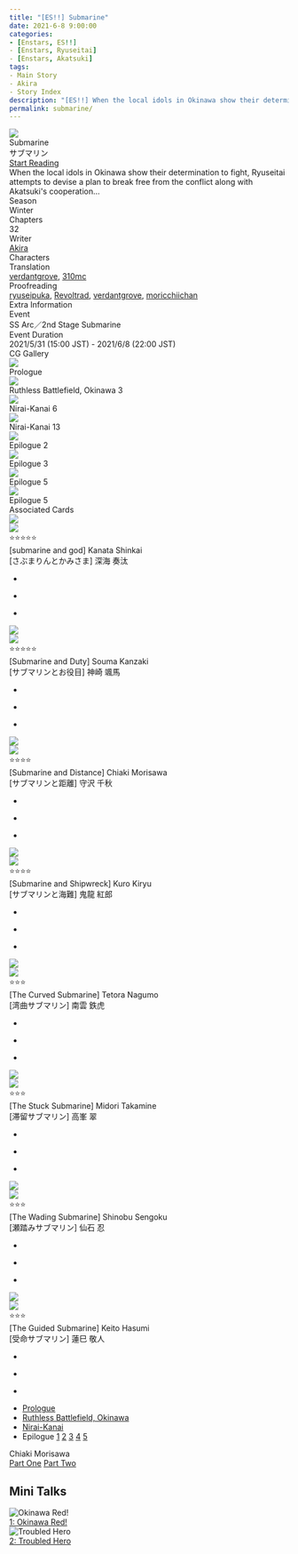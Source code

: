 ```yaml
---
title: "[ES!!] Submarine"
date: 2021-6-8 9:00:00
categories:
- [Enstars, ES!!]
- [Enstars, Ryuseitai]
- [Enstars, Akatsuki]
tags:
- Main Story
- Akira
- Story Index
description: "[ES!!] When the local idols in Okinawa show their determination to fight, Ryuseitai attempts to devise a plan to break free from the conflict along with Akatsuki's cooperation…"
permalink: submarine/
---
```

<div class="preview-wrapper reverse" style="--storyColor:#5ac189;--storyColor-rgb:90,193,137;--storyColor-h:147.4;--storyColor-s:45.4%;--storyColor-l:55.5%;">
    <div class="grid-wrapper">
        <div class="preview-background" style="background-image: url('/img/es/eventstory/submarine/kanatabcgframe.jpg')"></div>
        <div class="preview-box">
            <div class="title-area">
                <div class="title-area__title">Submarine</div>
                <div class="title-area__subtitle">サブマリン</div>
                <div class="title-area__start"><a href="https://verdantgrove.dreamwidth.org/7838.html">Start Reading</a></div>
            </div>
            <div class="info-area">
                <div class="synopsis">
                    When the local idols in Okinawa show their determination to fight, Ryuseitai attempts to devise a plan to break free from the conflict along with Akatsuki's cooperation…
                </div>
                <div class="info">
                    <div class="info-item season">
                        <div class="label">
                            Season
                        </div>
                        <div class="value">
                            Winter
                        </div>
                    </div>
                    <div class="info-item chapters">
                        <div class="label">
                            Chapters
                        </div>
                        <div class="value">
                            32
                        </div>
                    </div>
                    <div class="info-item writer">
                        <div class="label">
                            Writer
                        </div>
                        <div class="value">
                            <a href="/tags/Akira/">Akira</a>
                        </div>
                    </div>
                    <div class="info-item characters">
                        <div class="label">
                            Characters
                        </div>
                        <div class="value">
                        <a href="/categories/Enstars/Kanata" character="Kanata"></a>
                        <a href="/categories/Enstars/Souma" character="Souma"></a>
                        <a href="/categories/Enstars/Chiaki" character="Chiaki"></a>
                        <a href="/categories/Enstars/Kuro" character="Kuro"></a>
                        <a href="/categories/Enstars/Tetora" character="Tetora"></a>
                        <a href="/categories/Enstars/Midori" character="Midori"></a>
                        <a href="/categories/Enstars/Shinobu" character="Shinobu"></a>
                        <a href="/categories/Enstars/Keito" character="Keito"></a>
                        <a href="/categories/Enstars/Gatekeeper" character="Gatekeeper"></a>
                        </div>
                    </div>
                    <div class="info-item tl">
                        <div class="label">
                            Translation
                        </div>
                        <div class="value">
                            <a href="https://verdantgrove.dreamwidth.org">verdantgrove</a>, <a href="/about">310mc</a>
                        </div>
                    </div>
                    <div class="info-item pr">
                        <div class="label">
                            Proofreading
                        </div>
                        <div class="value">
                            <a href="https://ryuseipuka.notion.site/proofed-by-ryuseipuka-020757643ea94baabea5e7d21f325a8b" target="_blank">ryuseipuka</a>, <a href="https://ensemble-stars.fandom.com/wiki/User:Revoltrad">Revoltrad</a>, <a href="https://verdantgrove.dreamwidth.org">verdantgrove</a>, <a href="https://moricchiichan.tumblr.com/">moricchiichan</a>
                        </div>
                    </div>
                </div>
            </div>
        </div>
    </div>
</div>

<!-- more -->

<style>
    .preview-wrapper {
        display: none;
    }
    @media (max-width: 567px) {
        .post-block {
            padding: 5px 10px 8px !important;
        }
    }
</style>
<div class="story-wrapper" style="--storyColor:#5ac189;--storyColor-rgb:90,193,137;--storyColor-h:147.4;--storyColor-s:45.4%;--storyColor-l:55.5%;">
    <div class="grid-wrapper">
        <div class="story-background" style="background: top/cover url(/img/es/eventstory/submarine/soumaorigcg.jpg)"></div>
        <div class="story-box">
            <div class="story-cover">
                <div><img src="/img/es/eventstory/submarine/kanatabcgframe.jpg"></div>
            </div>
            <div class="title-area">
                <div class="title-area__title">Submarine</div>
                <div class="title-area__subtitle">サブマリン</div>
                <div class="title-area__start">
                    <a href="https://verdantgrove.dreamwidth.org/7838.html">Start Reading</a>
                </div>
            </div>
            <div class="info-area">
                <div class="synopsis">
                    When the local idols in Okinawa show their determination to fight, Ryuseitai attempts to devise a plan to break free from the conflict along with Akatsuki's cooperation…
                </div>
                <div class="info">
                    <div class="info-item season">
                        <div class="label">
                            Season
                        </div>
                        <div class="value">
                            Winter
                        </div>
                    </div>
                    <div class="info-item chapters">
                        <div class="label">
                            Chapters
                        </div>
                        <div class="value">
                            32
                        </div>
                    </div>
                    <div class="info-item writer">
                        <div class="label">
                            Writer
                        </div>
                        <div class="value">
                            <a href="/tags/Akira/">Akira</a>
                        </div>
                    </div>
                    <div class="info-item characters">
                        <div class="label">
                            Characters
                        </div>
                        <div class="value">
                        <a href="/categories/Enstars/Kanata" character="Kanata"></a>
                        <a href="/categories/Enstars/Souma" character="Souma"></a>
                        <a href="/categories/Enstars/Chiaki" character="Chiaki"></a>
                        <a href="/categories/Enstars/Kuro" character="Kuro"></a>
                        <a href="/categories/Enstars/Tetora" character="Tetora"></a>
                        <a href="/categories/Enstars/Midori" character="Midori"></a>
                        <a href="/categories/Enstars/Shinobu" character="Shinobu"></a>
                        <a href="/categories/Enstars/Keito" character="Keito"></a>
                        <a href="/categories/Enstars/Gatekeeper" character="Gatekeeper"></a>
                        </div>
                    </div>
                    <div class="info-item tl">
                        <div class="label">
                            Translation
                        </div>
                        <div class="value">
                          <a href="https://verdantgrove.dreamwidth.org">verdantgrove</a>, <a href="/about">310mc</a>
                        </div>
                    </div>
                    <div class="info-item pr">
                        <div class="label">
                            Proofreading
                        </div>
                        <div class="value">
                            <a href="https://ryuseipuka.notion.site/proofed-by-ryuseipuka-020757643ea94baabea5e7d21f325a8b" target="_blank">ryuseipuka</a>, <a href="https://ensemble-stars.fandom.com/wiki/User:Revoltrad">Revoltrad</a>, <a href="https://verdantgrove.dreamwidth.org">verdantgrove</a>, <a href="https://moricchiichan.tumblr.com/">moricchiichan</a>
                        </div>
                    </div>
                </div>
                <div class="extra-area">
                    <div class="tab-header">
                        <div class="tab-header__name">Extra Information</div>
                    </div>
                    <div class="tab-content">
                        <div class="tab-item">
                            <div class="label">
                                Event
                            </div>
                            <div class="value">
                                SS Arc／2nd Stage Submarine
                            </div>
                        </div>
                        <div class="tab-item">
                            <div class="label">
                                Event Duration
                            </div>
                            <div class="value">
                                2021/5/31 (15:00 JST) - 2021/6/8 (22:00 JST)
                            </div>
                        </div>
                    </div>
                </div>
                <div class="cg-gallery">
                    <div class="tab-header">
                        <div class="tab-header__name">CG Gallery</div>
                    </div>
                    <div class="tab-content">
                        <div class="gallery">
                            <div class="gallery-item">
                                <div class="image">
                                    <img src="/img/es/eventstory/submarine/kuroorigcg.jpg">
                                </div>
                                <div class="caption">
                                    Prologue
                                </div>
                            </div>
                            <div class="gallery-item">
                                <div class="image">
                                    <img src="/img/es/eventstory/submarine/chiakiorigcg.jpg">
                                </div>
                                <div class="caption">
                                    Ruthless Battlefield, Okinawa 3
                                </div>
                            </div>
                            <div class="gallery-item">
                                <div class="image">
                                    <img src="/img/es/eventstory/submarine/kanataorigcg.jpg">
                                </div>
                                <div class="caption">
                                    Nirai-Kanai 6
                                </div>
                            </div>
                            <div class="gallery-item">
                                <div class="image">
                                    <img src="/img/es/eventstory/submarine/soumaorigcg.jpg">
                                </div>
                                <div class="caption">
                                    Nirai-Kanai 13
                                </div>
                            </div>
                            <div class="gallery-item">
                                <div class="image">
                                    <img src="/img/es/eventstory/submarine/kurobcg.jpg">
                                </div>
                                <div class="caption">
                                    Epilogue 2
                                </div>
                            </div>
                            <div class="gallery-item">
                                <div class="image">
                                    <img src="/img/es/eventstory/submarine/chiakibcg.jpg">
                                </div>
                                <div class="caption">
                                    Epilogue 3
                                </div>
                            </div>
                            <div class="gallery-item">
                                <div class="image">
                                    <img src="/img/es/eventstory/submarine/soumabcg.jpg">
                                </div>
                                <div class="caption">
                                    Epilogue 5
                                </div>
                            </div>
                            <div class="gallery-item">
                                <div class="image">
                                    <img src="/img/es/eventstory/submarine/kanatabcg.jpg">
                                </div>
                                <div class="caption">
                                    Epilogue 5
                                </div>
                            </div>
                        </div>
                    </div>
                </div>
                <div class="story-cards">
                    <div class="tab-header">
                        <div class="tab-header__name">Associated Cards</div>
                    </div>
                    <div class="tab-content">
                        <div class="cards">
                            <div class="cards-item">
                                <div class="image">
                                    <div class="single unbloomed">
                                        <img src="/img/es/eventstory/submarine/kanataframe_300px.jpg">
                                    </div>
                                    <div class="single bloomed">
                                        <img src="/img/es/eventstory/submarine/kanatabcgframe_300px.jpg">
                                    </div>
                                    <div class="quotes__wrapper">
                                        <div class="quotes">
                                            <div class="unbloomed"><!--TBA--></div>
                                            <div class="bloomed"><!--TBA--></div>
                                        </div>
                                    </div>
                                </div>
                                <div class="lightbox">
                                    <div class="card__name">⭐⭐⭐⭐⭐<br>[submarine and god] Kanata Shinkai</div>
                                    <div class="card__jp">[さぶまりんとかみさま] 深海 奏汰</div>
                                    <div class="skills">
                                        <ul>
                                            <li id="center">
                                                <div class="name"><!--うみのちから--></div>
                                                <div class="desc"></div>
                                            </li>
                                            <li id="live">
                                                <div class="name"><!--どうくつのおく--></div>
                                                <div class="desc"></div>
                                            </li>
                                            <li id="lesson">
                                                <div class="name"><!--きづかいとせいちょう--></div>
                                                <div class="desc"></div>
                                            </li>
                                        </ul>
                                    </div>
                                </div>
                            </div>
                            <div class="cards-item">
                                <div class="image">
                                    <div class="single unbloomed">
                                        <img src="/img/es/eventstory/submarine/soumaframe_300px.jpg">
                                    </div>
                                    <div class="single bloomed">
                                        <img src="/img/es/eventstory/submarine/soumabcgframe_300px.jpg">
                                    </div>
                                    <div class="quotes__wrapper">
                                        <div class="quotes">
                                            <div class="unbloomed"><!--TBA--></div>
                                            <div class="bloomed"><!--TBA--></div>
                                        </div>
                                    </div>
                                </div>
                                <div class="lightbox">
                                    <div class="card__name">⭐⭐⭐⭐⭐<br>[Submarine and Duty] Souma Kanzaki</div>
                                    <div class="card__jp">[サブマリンとお役目] 神崎 颯馬</div>
                                    <div class="skills">
                                        <ul>
                                            <li id="center">
                                                <div class="name"><!--海より与えられし使命--></div>
                                                <div class="desc"></div>
                                            </li>
                                            <li id="live">
                                                <div class="name"><!--命令リクエスト--></div>
                                                <div class="desc"></div>
                                            </li>
                                            <li id="lesson">
                                                <div class="name"><!--船上の板前--></div>
                                                <div class="desc"></div>
                                            </li>
                                        </ul>
                                    </div>
                                </div>
                            </div>
                            <div class="cards-item">
                                <div class="image">
                                    <div class="single unbloomed">
                                        <img src="/img/es/eventstory/submarine/chiakiframe_300px.jpg">
                                    </div>
                                    <div class="single bloomed">
                                        <img src="/img/es/eventstory/submarine/chiakibcgframe_300px.jpg">
                                    </div>
                                    <div class="quotes__wrapper">
                                        <div class="quotes">
                                            <div class="unbloomed"><!--TBA--></div>
                                            <div class="bloomed"><!--TBA--></div>
                                        </div>
                                    </div>
                                </div>
                                <div class="lightbox">
                                    <div class="card__name">⭐⭐⭐⭐<br>[Submarine and Distance] Chiaki Morisawa</div>
                                    <div class="card__jp">[サブマリンと距離] 守沢 千秋</div>
                                    <div class="skills">
                                        <ul>
                                            <li id="center">
                                                <div class="name"><!--海で変わったあの日--></div>
                                                <div class="desc"></div>
                                            </li>
                                            <li id="live">
                                                <div class="name"><!--間諜役ヒーロー--></div>
                                                <div class="desc"></div>
                                            </li>
                                            <li id="lesson">
                                                <div class="name"><!--登場時の口上--></div>
                                                <div class="desc"></div>
                                            </li>
                                        </ul>
                                    </div>
                                </div>
                            </div>
                            <div class="cards-item">
                                <div class="image">
                                    <div class="single unbloomed">
                                        <img src="/img/es/eventstory/submarine/kuroframe_300px.jpg">
                                    </div>
                                    <div class="single bloomed">
                                        <img src="/img/es/eventstory/submarine/kurobcgframe_300px.jpg">
                                    </div>
                                    <div class="quotes__wrapper">
                                        <div class="quotes">
                                            <div class="unbloomed"><!--TBA--></div>
                                            <div class="bloomed"><!--TBA--></div>
                                        </div>
                                    </div>
                                </div>
                                <div class="lightbox">
                                    <div class="card__name">⭐⭐⭐⭐<br>[Submarine and Shipwreck] Kuro Kiryu</div>
                                    <div class="card__jp">[サブマリンと海難] 鬼龍 紅郎</div>
                                    <div class="skills">
                                        <ul>
                                            <li id="center">
                                                <div class="name"><!--海に揺られ抗う--></div>
                                                <div class="desc"></div>
                                            </li>
                                            <li id="live">
                                                <div class="name"><!--舵取りストッパー--></div>
                                                <div class="desc"></div>
                                            </li>
                                            <li id="lesson">
                                                <div class="name"><!--海と船酔い--></div>
                                                <div class="desc"></div>
                                            </li>
                                        </ul>
                                    </div>
                                </div>
                            </div>
                            <div class="cards-item">
                                <div class="image">
                                    <div class="single unbloomed">
                                        <img src="/img/es/eventstory/submarine/tetoraframe_300px.jpg">
                                    </div>
                                    <div class="single bloomed">
                                        <img src="/img/es/eventstory/submarine/tetorabcgframe_300px.jpg">
                                    </div>
                                    <div class="quotes__wrapper">
                                        <div class="quotes">
                                            <div class="unbloomed"><!--TBA--></div>
                                            <div class="bloomed"><!--TBA--></div>
                                        </div>
                                    </div>
                                </div>
                                <div class="lightbox">
                                    <div class="card__name">⭐⭐⭐<br>[The Curved Submarine] Tetora Nagumo</div>
                                    <div class="card__jp">[湾曲サブマリン] 南雲 鉄虎</div>
                                    <div class="skills">
                                        <ul>
                                            <li id="center">
                                                <div class="name"><!--海と男と少年--></div>
                                                <div class="desc"></div>
                                            </li>
                                            <li id="live">
                                                <div class="name"><!--気持ちの整理--></div>
                                                <div class="desc"></div>
                                            </li>
                                            <li id="lesson">
                                                <div class="name"><!--現状と相談--></div>
                                                <div class="desc"></div>
                                            </li>
                                        </ul>
                                    </div>
                                </div>
                            </div>
                            <div class="cards-item">
                                <div class="image">
                                    <div class="single unbloomed">
                                        <img src="/img/es/eventstory/submarine/midoriframe_300px.jpg">
                                    </div>
                                    <div class="single bloomed">
                                        <img src="/img/es/eventstory/submarine/midoribcgframe_300px.jpg">
                                    </div>
                                    <div class="quotes__wrapper">
                                        <div class="quotes">
                                            <div class="unbloomed"><!--TBA--></div>
                                            <div class="bloomed"><!--TBA--></div>
                                        </div>
                                    </div>
                                </div>
                                <div class="lightbox">
                                    <div class="card__name">⭐⭐⭐<br>[The Stuck Submarine] Midori Takamine</div>
                                    <div class="card__jp">[滞留サブマリン] 高峯 翠</div>
                                    <div class="skills">
                                        <ul>
                                            <li id="center">
                                                <div class="name"><!--海と憂鬱潮風--></div>
                                                <div class="desc"></div>
                                            </li>
                                            <li id="live">
                                                <div class="name"><!--選択の結果--></div>
                                                <div class="desc"></div>
                                            </li>
                                            <li id="lesson">
                                                <div class="name"><!--濁りの境界--></div>
                                                <div class="desc"></div>
                                            </li>
                                        </ul>
                                    </div>
                                </div>
                            </div>
                            <div class="cards-item">
                                <div class="image">
                                    <div class="single unbloomed">
                                        <img src="/img/es/eventstory/submarine/shinobuframe_300px.jpg">
                                    </div>
                                    <div class="single bloomed">
                                        <img src="/img/es/eventstory/submarine/shinobubcgframe_300px.jpg">
                                    </div>
                                    <div class="quotes__wrapper">
                                        <div class="quotes">
                                            <div class="unbloomed"><!--TBA--></div>
                                            <div class="bloomed"><!--TBA--></div>
                                        </div>
                                    </div>
                                </div>
                                <div class="lightbox">
                                    <div class="card__name">⭐⭐⭐<br>[The Wading Submarine] Shinobu Sengoku</div>
                                    <div class="card__jp">[瀬踏みサブマリン] 仙石 忍</div>
                                    <div class="skills">
                                        <ul>
                                            <li id="center">
                                                <div class="name"><!--海と冷静な見解--></div>
                                                <div class="desc"></div>
                                            </li>
                                            <li id="live">
                                                <div class="name"><!--共通の話題--></div>
                                                <div class="desc"></div>
                                            </li>
                                            <li id="lesson">
                                                <div class="name"><!--情報収集の技--></div>
                                                <div class="desc"></div>
                                            </li>
                                        </ul>
                                    </div>
                                </div>
                            </div>
                            <div class="cards-item">
                                <div class="image">
                                    <div class="single unbloomed">
                                        <img src="/img/es/eventstory/submarine/keitoframe_300px.jpg">
                                    </div>
                                    <div class="single bloomed">
                                        <img src="/img/es/eventstory/submarine/keitobcgframe_300px.jpg">
                                    </div>
                                    <div class="quotes__wrapper">
                                        <div class="quotes">
                                            <div class="unbloomed"><!--TBA--></div>
                                            <div class="bloomed"><!--TBA--></div>
                                        </div>
                                    </div>
                                </div>
                                <div class="lightbox">
                                    <div class="card__name">⭐⭐⭐<br>[The Guided Submarine] Keito Hasumi</div>
                                    <div class="card__jp">[受命サブマリン] 蓮巳 敬人</div>
                                    <div class="skills">
                                        <ul>
                                            <li id="center">
                                                <div class="name"><!--海と真相解明--></div>
                                                <div class="desc"></div>
                                            </li>
                                            <li id="live">
                                                <div class="name"><!--水面下の行動--></div>
                                                <div class="desc"></div>
                                            </li>
                                            <li id="lesson">
                                                <div class="name"><!--言えないこと--></div>
                                                <div class="desc"></div>
                                            </li>
                                        </ul>
                                    </div>
                                </div>
                            </div>
                        </div>
                    </div>
                </div>
            </div>
            <div class="chapter-area">
                <div class="chapters">
                    <ul>
                        <li>
                            <a href="https://verdantgrove.dreamwidth.org/7838.html" id="">Prologue</a>
                        </li>
                        <li>
                            <a href="ruthless_battlefield" id="">Ruthless Battlefield, Okinawa</a>
                        </li>
                        <li>
                            <a href="nirai_kanai" id="">Nirai-Kanai</a>
                        </li>
                        <li>
                            <span>Epilogue</span>
                            <a href="epilogue/#Chapter-1" id="">1</a>
                            <a href="https://verdantgrove.dreamwidth.org/17804.html" id="">2</a>
                            <a href="epilogue/#Chapter-3" id="">3</a>
                            <a href="https://verdantgrove.dreamwidth.org/18180.html" id="">4</a>
                            <a href="https://verdantgrove.dreamwidth.org/18520.html" id="">5</a>
                        </li>
                    </ul>
                </div>
                <div class="mini-talks">
                    <div class="mini-talk">
                        <div class="mt-header">Chiaki Morisawa</div>
                        <div class="mt-content">
                        <div class="item">
                            <a href="minitalk/chiaki_1" id="">Part One</a>
                            <a href="minitalk/chiaki_2" id="">Part Two</a>
                            </div>
                        </div>
                    </div>
                    <!--<div class="mini-talk">
                        <div class="mt-header">Kanata Shinkai</div>
                        <div class="mt-content">
                            <div class="item">
                            <a href="NOTRANSLATION" id="">x</a>
                            <a href="NOTRANSLATION" id="">x</a>
                            </div>
                        </div>
                    </div>
                    <div class="mini-talk">
                        <div class="mt-header">Souma Kanzaki</div>
                        <div class="mt-content">
                            <div class="item">
                            <a href="NOTRANSLATION" id="">x</a>
                            <a href="NOTRANSLATION" id="">x</a>
                            </div>
                        </div>
                    </div>
                    <div class="mini-talk">
                        <div class="mt-header">Kuro Kiryu</div>
                        <div class="mt-content">
                            <div class="item">
                            <a href="NOTRANSLATION" id="">x</a>
                            <a href="NOTRANSLATION" id="">x</a>
                            </div>
                        </div>
                    </div>-->
                </div>
            </div>
        </div>
    </div>
</div>

## Mini Talks

<div class="stories">
    <div class="story">
        <div class="thumbimage">
            <img
                src="/img/es/eventstory/submarine/chiakiframe_300px.jpg"
                alt="Okinawa Red!"
            />
        </div>
        <a href="/submarine/minitalk/chiaki_1" class="storyName" target="_blank">
            <span>1: Okinawa Red!</span>
            <span class="read"></span>
        </a>
    </div>
    <div class="story">
        <div class="thumbimage">
            <img
                src="/img/es/eventstory/submarine/chiakibcgframe_300px.jpg"
                alt="Troubled Hero"
            />
        </div>
        <a href="/submarine/minitalk/chiaki_2" class="storyName" target="_blank">
            <span>2: Troubled Hero</span>
            <span class="read"></span>
        </a>
    </div>
</div>
